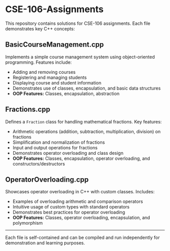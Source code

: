 # CSE-106-Assignments

This repository contains solutions for CSE-106 assignments. Each file demonstrates key C++ concepts:

## BasicCourseManagement.cpp
Implements a simple course management system using object-oriented programming. Features include:
- Adding and removing courses
- Registering and managing students
- Displaying course and student information
- Demonstrates use of classes, encapsulation, and basic data structures
- **OOP Features:** Classes, encapsulation, abstraction

## Fractions.cpp
Defines a `Fraction` class for handling mathematical fractions. Key features:
- Arithmetic operations (addition, subtraction, multiplication, division) on fractions
- Simplification and normalization of fractions
- Input and output operations for fractions
- Demonstrates operator overloading and class design
- **OOP Features:** Classes, encapsulation, operator overloading, and  constructors/destructors

## OperatorOverloading.cpp
Showcases operator overloading in C++ with custom classes. Includes:
- Examples of overloading arithmetic and comparison operators
- Intuitive usage of custom types with standard operators
- Demonstrates best practices for operator overloading
- **OOP Features:** Classes, operator overloading, encapsulation, and polymorphism

---
Each file is self-contained and can be compiled and run independently for demonstration and learning purposes.

